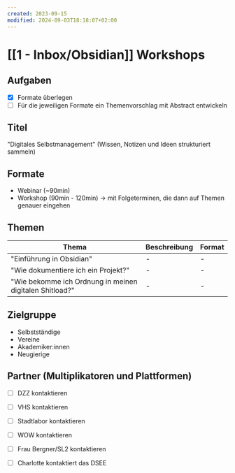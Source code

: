```yaml
---
created: 2023-09-15
modified: 2024-09-03T18:18:07+02:00
---
```

# [[1 - Inbox/Obsidian]] Workshops 

## Aufgaben

- [x] Formate überlegen 
- [ ] Für die jeweiligen Formate ein Themenvorschlag mit Abstract entwickeln 

## Titel

"Digitales Selbstmanagement" (Wissen, Notizen und Ideen strukturiert sammeln)

## Formate
- Webinar (~90min)
- Workshop (90min - 120min) -> mit Folgeterminen, die dann auf Themen genauer eingehen

## Themen

| Thema                    | Beschreibung | Format |
| ------------------------ |:------------ | ------ |
| "Einführung in Obsidian" | -            | -      |
| "Wie dokumentiere ich ein Projekt?"|-|-|
| "Wie bekomme ich Ordnung in meinen digitalen Shitload?"|-|-|

## Zielgruppe 

- Selbstständige
- Vereine
- Akademiker:innen
- Neugierige

## Partner (Multiplikatoren und Plattformen)

- [ ] DZZ kontaktieren
- [ ] VHS kontaktieren
- [ ] Stadtlabor kontaktieren
- [ ] WOW kontaktieren
- [ ] Frau Bergner/SL2 kontaktieren 
- [ ] Charlotte kontaktiert das DSEE 




